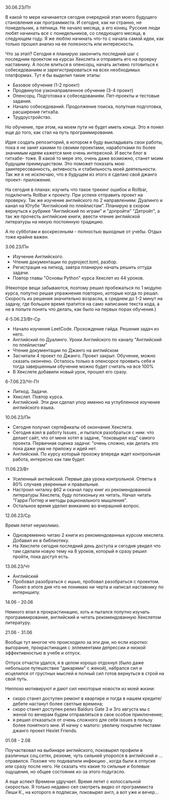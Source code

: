 30.06.23/Пт

В какой то мере начинается сегодня очередной этап моего будущего становления как программиста. И сегодня, как ни странно, не понедельник, а пятница. Не начало месяца, а его конец. Русские люди любят начинать все с понедельников, со следующего месяца, в следующем году. Я же люблю начинать что-то с начала самой идеи, как только прошел анализ на ее полезность или интересность.

Что за этап? Сегодня я планирую закончить последний шаг с последним проектом на курсах Хекслета и отправить его на проерку наставнику. А после влиться в опенсорц, начать активно готовиться к собеседованиям и зарегистрироваться на всех необходимых платформах. Тут я бы выделил такие этапы:
* Базовое обучение (1-2 проект)
* Продвинутое узконаправленное обучение (3-4 проект)
* Опенсорц. Подготовка к собеседованиям. Пет-проекты и тестовые задания.
* Начало собеседований. Продолжение поиска, попутная подготовка, расширение гитхаба.
* Трудоустройство. 

Но обучение, при этом, на моем пути не будет иметь конца. Это я понял еще до того, как стал на путь программирования.

Идея создать репозиторий, в котором я буду выкладывать свои работы, пока я не занят какими то своими проектами, наработками по более значимым идеям кажется мне очень интересной. И вести блог в гитхабе- тоже. В какой то мере это, очень даже возможно, станет моим будущим преимуществом. Это поможет показать мою заинтересованность, активность и стабильность моей деятельности. Так же я не исключаю, что в будущем из этого я сделаю свой джанго проект- приложение. 

На сегодня в планах: изучить что такое трекинг ошибок и Rollbar, подключить  Rollbar к проекту. При успехе отправить проект на проверку. Так же изучение английского по 2 направлениям: Дуалинго и канал на  Ютубе "Английский по плейлистам". Планирую в скором вернуться к рубрике "Английский по играм" и "допройти" "Детройт", а так же прочесть английские книги, ввести чтение английской литературы на некую постоянную традицию.

А по субботам и воскресеньям - полностью выходные от учебы. Отдых тоже крайне важен. 


3.06.23/Пн

* Изучение Английского.
* Чтение документации по pyproject.toml, разбор.
* Регистрация на литкод, завтра планирую начать решить оттуда задачи.
* Повтор главы "Основы  Python" курса Хекслет из 44 уроков.

(Некоторе вещи забываются, поэтому решил пробежаться по 1 модулю курса, попутно решая упражнения повторно, которые когда то решал. Скорость их решения значительно возрасла, в среднем до 1-2 минут на задачу, где большее время тратится на само написание текста кода, а не в попыте понять что делать, как было на первых порах обучения.)


4-5.06.23/Вт-Ср

* Начало изучения LeetCode.  Прохождение гайда. Решения задач из него.
* Английский по Дуалинго. Уроки Английского по каналу "Английский по плейлистам"
* Чтение документации по Джанго на английском
* Засчитали 4 проект по Джанго. Проект закрыт. Обучение, можно сказать окончено. Осталось только в опенсорсе проявить себя и тогда завершенным обучение можно будет считать на все 100%
* В Хекслете добавили новый урок, прошел его сразу.

6-7.06.23/Чт-Пт

* Литкод. Задачи. 
* Хекслет. Повтор курса.
* Английский. Эти дни сделал упор именно на углубленное изучение английского языка.

10.06.23/Пн

* Сегодня получил сертефикаты об окончание Хекслета. 
* Сегодня взял в работу  Issues  , и пытался разобраться с ним: что делает сайт, что от меня хотят в задаче, "поковырял код" самого проекта. Первичная оценка задачи: "очень сложно, как делать это пока даже ума не приложу и идей нет.
* Английский. По курсу который прохожу впереди ждет контрольная работа, интересно как там будет. 

11.06.23/Вт

* Усиленный английский. Первые два урока контрольной. Ответы в 80% случаев уверенные и правильные.
* Настроил читалку фб2 и скачал пару книг из рекомендованной литературы Хекслета, буду потихоньку их читать. Начал читать "Гарри Поттер и методы рационального мышления".
* Остальное время уделил вниканию во вчерашний вопрос.

12.06.23/Ср

Время летит неумолимо. 
* Одновременно читаю 2 книги из рекомендованных курсом хекслета. Добавил их в библиотеку.
* На Хекслете сегодня последний день доступа и сегодня увидел что там сделали новую тему на 8 уроков, который я сразу решил пройти, пока доступ есть. 

13.06.23/Чт

* Английский
* Пробовал разобраться с ишью, пробовал разобраться с проектом. Понял в итоге дня что не понимаю ни черта и написал наставнику по интерншипу.

14.06 - 20.06

Немного впал в прокрастинацию, хоть и пытался попутно изучать программирование, английский и читать рекомендованную Хекслетом литературу.

21.06 - 31.06

Вообще тут многое что происходило за эти дни, но если коротко: выгорание, прокрастинация с эллементами депрессии и низкой эффективностью в учебе и отпуск.

Отпуск отчасти удался, я в целом хорошо отдохнул (было даже небольшое путешествие "дикарями" с женой), набрался сил и исцелился от грустных мыслей и полный сил готов вернуться в строй на свой путь.

Неплохо мотивируют и дают сил некоторые новости из моей жизни: 
- скоро станет доступен ремонт в квартире и тогда в нашем кредите/дебете настанут более светлые времена;
- скоро станет доступен релиз Baldurs Gate 3 и 3го августа мы с женой по вечерам будем отправляться в свое особое приключение;
- я решил отказаться от очень сложного для себя  issues  в пользу более понятного мне. И начну с малого: увеличу покрытие тестами джанго проект  Hexlet Friends.

01.08 - 2.08

Поучаствовал на выбинаре английского, поковырял профили в различных соц.сетях, резюме, чуть сильней упоролся в английский  и ... отравился. Похоже что подхватили инфекцию , когда были в отпуске или сразу после него. Не сказать что какие то сильные и болевые ощущения, но общее состояние из-за этого подугасло. 

А еще аспект Времени удручает. Время летит с колоссальной скоростью. Я только недавно сел смотреть видео от программиста Леши К., на которого я подписан, поковырял англ, а вот уже и вечер...


